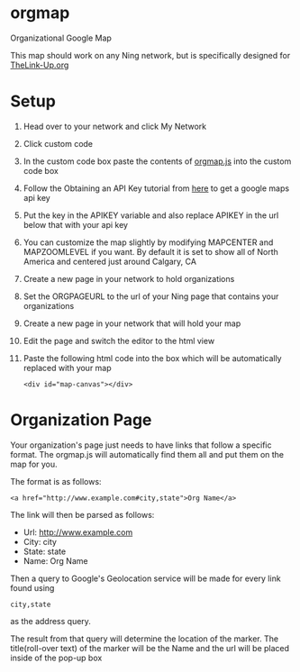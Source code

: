 # orgmap
Organizational Google Map

This map should work on any Ning network, but is specifically designed for [TheLink-Up.org](http://www.TheLink-Up.org)


# Setup

1. Head over to your network and click My Network
2. Click custom code
3. In the custom code box paste the contents of [orgmap.js](orgmap.js) into the custom code box
4. Follow the Obtaining an API Key tutorial from [here](https://developers.google.com/maps/documentation/javascript/tutorial) to get a google maps api key
5. Put the key in the APIKEY variable and also replace APIKEY in the url below that with your api key
6. You can customize the map slightly by modifying MAPCENTER and MAPZOOMLEVEL if you want. By default it is set to show all of North America and centered just around Calgary, CA
6. Create a new page in your network to hold organizations
6. Set the ORGPAGEURL to the url of your Ning page that contains your organizations
7. Create a new page in your network that will hold your map
8. Edit the page and switch the editor to the html view
9. Paste the following html code into the box which will be automatically replaced with your map
   
   ```
   <div id="map-canvas"></div>
   ```

# Organization Page

Your organization's page just needs to have links that follow a specific format. The orgmap.js will automatically find them all and put them on the map for you.

The format is as follows:

```
<a href="http://www.example.com#city,state">Org Name</a>
```

The link will then be parsed as follows:

* Url: http://www.example.com
* City: city
* State: state
* Name: Org Name

Then a query to Google's Geolocation service will be made for every link found using

```
city,state
```

as the address query.

The result from that query will determine the location of the marker.
The title(roll-over text) of the marker will be the Name and the url will be placed inside of the pop-up box

